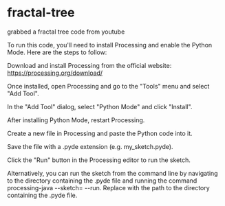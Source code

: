 # fractal-tree
grabbed a fractal tree code from youtube

To run this code, you'll need to install Processing and enable the Python Mode. Here are the steps to follow:

Download and install Processing from the official website: https://processing.org/download/

Once installed, open Processing and go to the "Tools" menu and select "Add Tool".

In the "Add Tool" dialog, select "Python Mode" and click "Install".

After installing Python Mode, restart Processing.

Create a new file in Processing and paste the Python code into it.

Save the file with a .pyde extension (e.g. my_sketch.pyde).

Click the "Run" button in the Processing editor to run the sketch.

Alternatively, you can run the sketch from the command line by navigating to the directory containing the .pyde file and running the command processing-java --sketch=<directory> --run. Replace <directory> with the path to the directory containing the .pyde file.